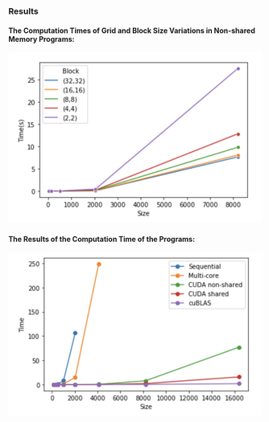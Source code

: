 ### Results
#### The Computation Times of Grid and Block Size Variations in Non-shared Memory Programs:
![Image of The Results of Computation Time of Grid and Block Size Variations in Non-shared Memory Programs](https://github.com/lowellhs/PromPal/blob/master/PR3/Topik_2/result/vogb_res.png)
<br>
#### The Results of the Computation Time of the Programs:
![Image of Computation Time of the Program](https://github.com/lowellhs/PromPal/blob/master/PR3/Topik_2/result/prog_res.jpg)
